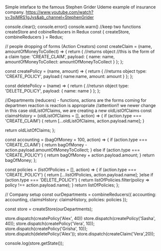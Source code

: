 Simple inteface to the famous Stephen Grider Udeme example of insurance company.
https://www.youtube.com/watch?v=3sjMRS1gJys&ab_channel=StephenGrider

console.clear();
console.error()
console.warn()
//keep two functions createStore and cobineReducers in Redux
const { createStore, combineReducers } = Redux;

// people dropping of forms (Action Creators)
const createClaim = (name, amountOfMoneyToCollect) => {
return { //returns object
//this is the form of a claim
type: 'CREATE_CLAIM',
payload: {
name: name,
amountOfMoneyToCollect: amountOfMoneyToCollect
}
};
};

const createPolicy = (name, amount) => {
return { //returns object
type: 'CREATE_POLICY',
payload:{
name:name,
amount: amount
}
};
};

const deletePolicy = (name) => {
return { //retursn object
type: 'DELETE_POLICY',
payload: {
name: name
}
};
};

//Departments (reducers) - functions, actions are the forms coming for departmen reaction is reaction is appropriate
//attention!! we newer change in this case oldListOfClaims, we are creating a new oldListOfClaims
const claimsHistory = (oldListOfClaims = [], action) => {
if (action.type === 'CREATE_CLAIM') {
return [...oldListOfClaims, action.payload.name];
}

return oldListOfClaims;
};

const accounting = (bagOfMoney = 100, action) => {
if (action.type === 'CREATE_CLAIM') {
return bagOfMoney - action.payload.amountOfMoneyToCollect;
} else if (action.type === 'CREATE_POLICY') {
return bagOfMoney + action.payload.amount;
}
return bagOfMoney;
};

const policies = (listOfPolicies = [], action) => {
if (action.type === 'CREATE_POLICY') {
return [...listOfPolicies, action.payload.name];
}else if (action.type === 'DELETE_POLICY') {
return listOfPolicies.filter(policy => policy !== action.payload.name);
}
return listOfPolicies;
};

// Company setup
const ourDepartments = combineReducers({
accounting: accounting,
claimsHistory: claimsHistory,
policies: policies
});

const store = createStore(ourDepartments);

store.dispatch(createPolicy('Alex', 40))
store.dispatch(createPolicy('Sasha', 40));
store.dispatch(createPolicy('Vera', 10));
store.dispatch(createPolicy('Grisha', 10));
store.dispatch(deletePolicy('Alex'));
store.dispatch(createClaim('Vera',20));

console.log(store.getState());
